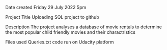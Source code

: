Date created
Friday 29 July 2022 5pm

Project Title
Uploading SQL project to github

Description
The project analyses a database of movie rentals to determine the most popular child friendly movies and their charactristics

Files used
Queries.txt code run on Udacity platform

